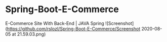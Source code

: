# Spring-Boot-E-Commerce
 E-Commerce Site With Back-End | JAVA Spring
![Screenshot](https://github.com/rslozl/Spring-Boot-E-Commerce/Screenshot 2020-08-05 at 21.59.03.png)
